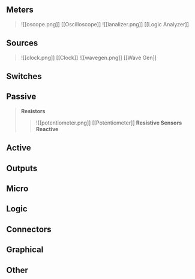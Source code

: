 ## Meters
> ![[oscope.png]] [[Oscilloscope]]
> ![[lanalizer.png]] [[Logic Analyzer]]

## Sources
> ![[clock.png]] [[Clock]]
> ![[wavegen.png]] [[Wave Gen]]

## Switches

## Passive
> **Resistors**
> > ![[potentiometer.png]] [[Potentiometer]]
> **Resistive Sensors**
> **Reactive**

## Active

## Outputs

## Micro

## Logic

## Connectors

## Graphical

## Other

